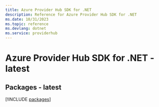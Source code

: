 ```yaml
---
title: Azure Provider Hub SDK for .NET
description: Reference for Azure Provider Hub SDK for .NET
ms.date: 10/31/2023
ms.topic: reference
ms.devlang: dotnet
ms.service: providerhub
---
```

# Azure Provider Hub SDK for .NET - latest
## Packages - latest
[!INCLUDE [packages](provider-hub-index.md)]